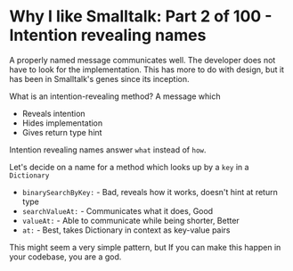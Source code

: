 # Why I like Smalltalk: Part 2 of 100 - Intention revealing names

A properly named message communicates well. The developer does not have to look for the implementation. 
This has more to do with design, but it has been in Smalltalk's genes since its inception.

What is an intention-revealing method? 
A message which
- Reveals intention
- Hides implementation
- Gives return type hint	

Intention revealing names answer `what` instead of `how`. 

Let's decide on a name for a method which looks up by a `key` in a `Dictionary`
- `binarySearchByKey:` - Bad, reveals how it works, doesn't hint at return type 
- `searchValueAt:` - Communicates what it does, Good
- `valueAt:` - Able to communicate while being shorter, Better
- `at:` - Best, takes Dictionary in context as key-value pairs

This might seem a very simple pattern, but If you can make this happen in your codebase, you are a god.
